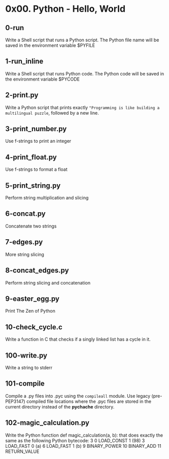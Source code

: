 # 0x00. Python - Hello, World

## 0-run
Write a Shell script that runs a Python script. The Python file name will be saved in the environment variable $PYFILE

## 1-run_inline
Write a Shell script that runs Python code. The Python code will be saved in the environment variable $PYCODE

## 2-print.py
Write a Python script that prints exactly `"Programming is like building a multilingual puzzle`, followed by a new line.

## 3-print_number.py
Use f-strings to print an integer

## 4-print_float.py
Use f-strings to format a float

## 5-print_string.py
Perform string multiplication and slicing

## 6-concat.py
Concatenate two strings

## 7-edges.py
More string slicing

## 8-concat_edges.py
Perform string slicing and concatenation

## 9-easter_egg.py
Print The Zen of Python

## 10-check_cycle.c
Write a function in C that checks if a singly linked list has a cycle in it.

## 100-write.py
Write a string to stderr

## 101-compile
Compile a .py files into .pyc using the `compileall` module. Use legacy (pre-PEP3147) compiled file locations where the .pyc files are stored in the current directory instead of the __pychache__ directory.

## 102-magic_calculation.py
Write the Python function def magic_calculation(a, b): that does exactly the same as the following Python bytecode:
  3           0 LOAD_CONST               1 (98)
              3 LOAD_FAST                0 (a)
              6 LOAD_FAST                1 (b)
              9 BINARY_POWER
             10 BINARY_ADD
             11 RETURN_VALUE
